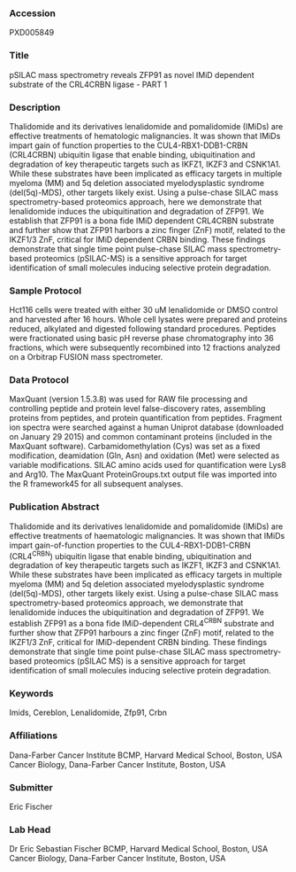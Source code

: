 ### Accession
PXD005849

### Title
pSILAC mass spectrometry reveals ZFP91 as novel IMiD dependent substrate of the CRL4CRBN ligase - PART 1

### Description
Thalidomide and its derivatives lenalidomide and pomalidomide (IMiDs) are effective treatments of hematologic malignancies. It was shown that IMiDs impart gain of function properties to the CUL4-RBX1-DDB1-CRBN (CRL4CRBN) ubiquitin ligase that enable binding, ubiquitination and degradation of key therapeutic targets such as IKFZ1, IKZF3 and CSNK1A1. While these substrates have been implicated as efficacy targets in multiple myeloma (MM) and 5q deletion associated myelodysplastic syndrome (del(5q)-MDS), other targets likely exist. Using a pulse-chase SILAC mass spectrometry-based proteomics approach, here we demonstrate that lenalidomide induces the ubiquitination and degradation of ZFP91. We establish that ZFP91 is a bona fide IMiD dependent CRL4CRBN substrate and further show that ZFP91 harbors a zinc finger (ZnF) motif, related to the IKZF1/3 ZnF, critical for IMiD dependent CRBN binding. These findings demonstrate that single time point pulse-chase SILAC mass spectrometry-based proteomics (pSILAC-MS) is a sensitive approach for target identification of small molecules inducing selective protein degradation.

### Sample Protocol
Hct116 cells were treated with either 30 uM lenalidomide or DMSO control and harvested after 16 hours. Whole cell lysates were prepared and proteins reduced, alkylated and digested following standard procedures. Peptides were fractionated using basic pH reverse phase chromatography into 36 fractions, which were subsequently recombined into 12 fractions analyzed on a Orbitrap FUSION mass spectrometer.

### Data Protocol
MaxQuant (version 1.5.3.8) was used for RAW file processing and controlling peptide and protein level false-discovery rates, assembling proteins from peptides, and protein quantification from peptides. Fragment ion spectra were searched against a human Uniprot database (downloaded on January 29 2015) and common contaminant proteins (included in the MaxQuant software). Carbamidomethylation (Cys) was set as a fixed modification, deamidation (Gln, Asn) and oxidation (Met) were selected as variable modifications. SILAC amino acids used for quantification were Lys8 and Arg10. The MaxQuant ProteinGroups.txt output file was imported into the R framework45 for all subsequent analyses.

### Publication Abstract
Thalidomide and its derivatives lenalidomide and pomalidomide (IMiDs) are effective treatments of haematologic malignancies. It was shown that IMiDs impart gain-of-function properties to the CUL4-RBX1-DDB1-CRBN (CRL4<sup>CRBN</sup>) ubiquitin ligase that enable binding, ubiquitination and degradation of key therapeutic targets such as IKZF1, IKZF3 and CSNK1A1. While these substrates have been implicated as efficacy targets in multiple myeloma (MM) and 5q deletion associated myelodysplastic syndrome (del(5q)-MDS), other targets likely exist. Using a pulse-chase SILAC mass spectrometry-based proteomics approach, we demonstrate that lenalidomide induces the ubiquitination and degradation of ZFP91. We establish ZFP91 as a bona fide IMiD-dependent CRL4<sup>CRBN</sup> substrate and further show that ZFP91 harbours a zinc finger (ZnF) motif, related to the IKZF1/3 ZnF, critical for IMiD-dependent CRBN binding. These findings demonstrate that single time point pulse-chase SILAC mass spectrometry-based proteomics (pSILAC MS) is a sensitive approach for target identification of small molecules inducing selective protein degradation.

### Keywords
Imids, Cereblon, Lenalidomide, Zfp91, Crbn

### Affiliations
Dana-Farber Cancer Institute
BCMP, Harvard Medical School, Boston, USA Cancer Biology, Dana-Farber Cancer Institute, Boston, USA

### Submitter
Eric Fischer

### Lab Head
Dr Eric Sebastian Fischer
BCMP, Harvard Medical School, Boston, USA Cancer Biology, Dana-Farber Cancer Institute, Boston, USA


